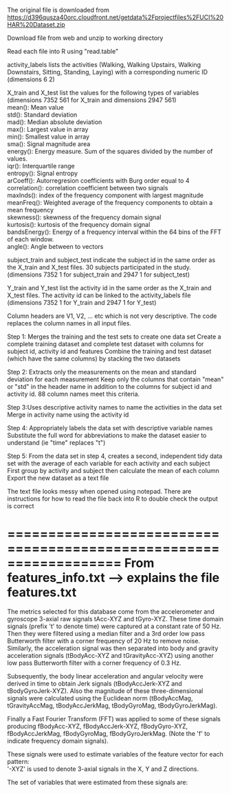 The original file is downloaded from https://d396qusza40orc.cloudfront.net/getdata%2Fprojectfiles%2FUCI%20HAR%20Dataset.zip

Download file from web and unzip to working directory

Read each file into R using "read.table"

activity_labels lists the activities (Walking, Walking Upstairs, Walking Downstairs, Sitting, Standing, Laying) with a corresponding numeric ID (dimensions 6 2)

X_train and X_test list the values for the following types of variables (dimensions 7352 561 for X_train and dimensions 2947 561)                       
        mean(): Mean value                      
        std(): Standard deviation                       
        mad(): Median absolute deviation                        
        max(): Largest value in array                   
        min(): Smallest value in array                  
        sma(): Signal magnitude area                    
        energy(): Energy measure. Sum of the squares divided by the number of values.                    
        iqr(): Interquartile range                      
        entropy(): Signal entropy                       
        arCoeff(): Autorregresion coefficients with Burg order equal to 4                               
        correlation(): correlation coefficient between two signals                      
        maxInds(): index of the frequency component with largest magnitude                      
        meanFreq(): Weighted average of the frequency components to obtain a mean frequency                     
        skewness(): skewness of the frequency domain signal                     
        kurtosis(): kurtosis of the frequency domain signal                     
        bandsEnergy(): Energy of a frequency interval within the 64 bins of the FFT of each window.                     
        angle(): Angle between to vectors                       

subject_train and subject_test indicate the subject id in the same order as the X_train and X_test files. 30 subjects participated in the study. (dimensions 7352 1 for subject_train and 2947 1 for subject_test)

Y_train and Y_test list the activity id in the same order as the X_train and X_test files. The activity id can be linked to the activity_labels file (dimensions 7352 1 for Y_train and 2947 1 for Y_test)

Column headers are V1, V2, ... etc which is not very descriptive. The code replaces the column names in all input files.

Step 1: Merges the training and the test sets to create one data set Create a complete training dataset and complete test dataset with columns for subject id, activity id and features Combine the training and test dataset (which have the same columns) by stacking the two datasets

Step 2: Extracts only the measurements on the mean and standard deviation for each measurement Keep only the columns that contain "mean" or "std" in the header name in addition to the columns for subject id and activity id. 88 column names meet this criteria.

Step 3:Uses descriptive activity names to name the activities in the data set Merge in activity name using the activity id

Step 4: Appropriately labels the data set with descriptive variable names Substitute the full word for abbreviations to make the dataset easier to understand (ie "time" replaces "t")

Step 5: From the data set in step 4, creates a second, independent tidy data set with the average of each variable for each activity and each subject First group by activity and subject then calculate the mean of each column Export the new dataset as a text file

The text file looks messy when opened using notepad. There are instructions for how to read the file back into R to double check the output is correct

==================================================================
From features_info.txt --> explains the file features.txt 
==================================================================
The metrics selected for this database come from the accelerometer and gyroscope 3-axial raw signals tAcc-XYZ and tGyro-XYZ. These time domain signals (prefix 't' to denote time) were captured at a constant rate of 50 Hz. Then they were filtered using a median filter and a 3rd order low pass Butterworth filter with a corner frequency of 20 Hz to remove noise. Similarly, the acceleration signal was then separated into body and gravity acceleration signals (tBodyAcc-XYZ and tGravityAcc-XYZ) using another low pass Butterworth filter with a corner frequency of 0.3 Hz. 

Subsequently, the body linear acceleration and angular velocity were derived in time to obtain Jerk signals (tBodyAccJerk-XYZ and tBodyGyroJerk-XYZ). Also the magnitude of these three-dimensional signals were calculated using the Euclidean norm (tBodyAccMag, tGravityAccMag, tBodyAccJerkMag, tBodyGyroMag, tBodyGyroJerkMag). 

Finally a Fast Fourier Transform (FFT) was applied to some of these signals producing fBodyAcc-XYZ, fBodyAccJerk-XYZ, fBodyGyro-XYZ, fBodyAccJerkMag, fBodyGyroMag, fBodyGyroJerkMag. (Note the 'f' to indicate frequency domain signals). 

These signals were used to estimate variables of the feature vector for each pattern:  
'-XYZ' is used to denote 3-axial signals in the X, Y and Z directions.


The set of variables that were estimated from these signals are: 






